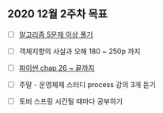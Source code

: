 ## 2020 12월 2주차 목표

- [ ] [알고리즘 5문제 이상 풀기](https://github.com/UntitledCrew/Weekly/tree/sangwoo/2020_year/12_month/2_week/Sangwoo/Algorithm)

- [ ] 객체지향의 사실과 오해 180 ~ 250p 까지

- [ ] [파이썬 chap 26 ~ 끝까지](https://github.com/UntitledCrew/Weekly/tree/sangwoo/2020_year/12_month/2_week/Sangwoo/Python)

- [ ] 주말 -  운영체제 스터디 process 강의 3개 듣기

- [ ] 토비 스프링 시간될 때마다 공부하기